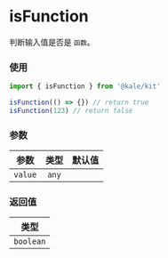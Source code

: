 # isFunction

判断输入值是否是 `函数`。

### 使用

```ts
import { isFunction } from '@kale/kit'

isFunction(() => {}) // return true
isFunction(123) // return false
```

### 参数

| 参数    | 类型  | 默认值 |
| ------- | :---: | -----: |
| `value` | `any` |        |

### 返回值

|   类型    |
| :-------: |
| `boolean` |
